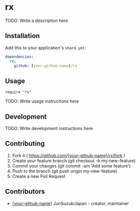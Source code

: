 # rx

TODO: Write a description here

## Installation

Add this to your application's `shard.yml`:

```yaml
dependencies:
  rx:
    github: [your-github-name]/rx
```

## Usage

```crystal
require "rx"
```

TODO: Write usage instructions here

## Development

TODO: Write development instructions here

## Contributing

1. Fork it ( https://github.com/[your-github-name]/rx/fork )
2. Create your feature branch (git checkout -b my-new-feature)
3. Commit your changes (git commit -am 'Add some feature')
4. Push to the branch (git push origin my-new-feature)
5. Create a new Pull Request

## Contributors

- [[your-github-name]](https://github.com/[your-github-name]) JunSuzukiJapan - creator, maintainer

